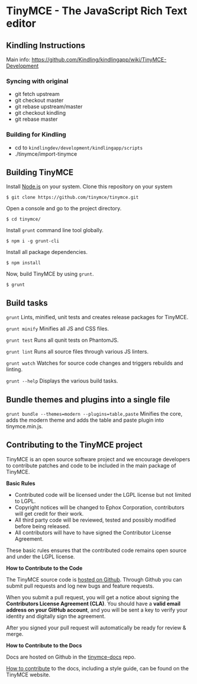 TinyMCE - The JavaScript Rich Text editor
==========================================

Kindling Instructions
---------------------
Main info: https://github.com/Kindling/kindlingapp/wiki/TinyMCE-Development

### Syncing with original
- git fetch upstream
- git checkout master
- git rebase upstream/master
- git checkout kindling
- git rebase master

### Building for Kindling
- cd to `kindlingdev/development/kindlingapp/scripts`
- ./tinymce/import-tinymce


Building TinyMCE
-----------------
Install [Node.js](https://nodejs.org/en/) on your system.
Clone this repository on your system
```
$ git clone https://github.com/tinymce/tinymce.git
```
Open a console and go to the project directory.
```
$ cd tinymce/
```
Install `grunt` command line tool globally.
```
$ npm i -g grunt-cli
```
Install all package dependencies.
```
$ npm install
```
Now, build TinyMCE by using `grunt`.
```
$ grunt
```

Build tasks
------------
`grunt`
Lints, minified, unit tests and creates release packages for TinyMCE.

`grunt minify`
Minifies all JS and CSS files.

`grunt test`
Runs all qunit tests on PhantomJS.

`grunt lint`
Runs all source files through various JS linters.

`grunt watch`
Watches for source code changes and triggers rebuilds and linting.

`grunt --help`
Displays the various build tasks.

Bundle themes and plugins into a single file
---------------------------------------------
`grunt bundle --themes=modern --plugins=table,paste`
Minifies the core, adds the modern theme and adds the table and paste plugin into tinymce.min.js.

Contributing to the TinyMCE project
------------------------------------
TinyMCE is an open source software project and we encourage developers to contribute patches and code to be included in the main package of TinyMCE.

__Basic Rules__

* Contributed code will be licensed under the LGPL license but not limited to LGPL.
* Copyright notices will be changed to Ephox Corporation, contributors will get credit for their work.
* All third party code will be reviewed, tested and possibly modified before being released.
* All contributors will have to have signed the Contributor License Agreement.

These basic rules ensures that the contributed code remains open source and under the LGPL license.

__How to Contribute to the Code__

The TinyMCE source code is [hosted on Github](https://github.com/tinymce/tinymce). Through Github you can submit pull requests and log new bugs and feature requests.

When you submit a pull request, you will get a notice about signing the __Contributors License Agreement (CLA)__.
You should have a __valid email address on your GitHub account__, and you will be sent a key to verify your identity and digitally sign the agreement.

After you signed your pull request will automatically be ready for review & merge.

__How to Contribute to the Docs__

Docs are hosted on Github in the [tinymce-docs](https://github.com/tinymce/tinymce-docs) repo.

[How to contribute](https://www.tinymce.com/docs/advanced/contributing-docs/) to the docs, including a style guide, can be found on the TinyMCE website.
